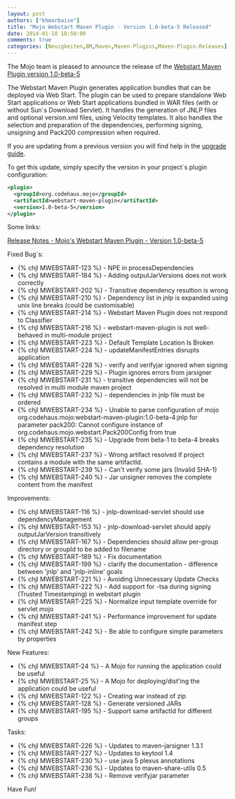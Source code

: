```yaml
---
layout: post
authors: ["khmarbaise"]
title: "Mojo Webstart Maven Plugin - Version 1.0-beta-5 Released"
date: 2014-01-10 18:50:00
comments: true
categories: [Neuigkeiten,BM,Maven,Maven-Plugins,Maven-Plugin-Releases]
---
```

The Mojo team is pleased to announce the release of the [Webstart
Maven Plugin version 1.0-beta-5](http://mojo.codehaus.org/webstart/webstart-maven-plugin)

The Webstart Maven Plugin generates application bundles that can be
deployed via Web Start. The plugin can be used to prepare standalone
Web Start applications or Web Start applications bundled in WAR files
(with or without Sun´s Download Servlet). It handles the generation of
JNLP files and optional version.xml files, using Velocity templates. It
also handles the selection and preparation of the dependencies,
performing signing, unsigning and Pack200 compression when required.


If you are updating from a previous version you will find help in the 
[upgrade guide](http://mojo.codehaus.org/webstart/webstart-maven-plugin/upgrade.html).

<!-- more -->

To get this update, simply specify the version in your project´s
plugin configuration:


``` xml
<plugin>
  <groupId>org.codehaus.mojo</groupId>
  <artifactId>webstart-maven-plugin</artifactId>
  <version>1.0-beta-5</version>
</plugin>
``` 


Some links:

[Release Notes - Mojo's Webstart Maven Plugin - Version 1.0-beta-5](http://jira.codehaus.org/secure/ReleaseNote.jspa?projectId=11362&version=19637)

Fixed Bug´s:

* {% chjl MWEBSTART-123 %} - NPE in processDependencies
* {% chjl MWEBSTART-184 %} - Adding outputJarVersions does not work correctly
* {% chjl MWEBSTART-202 %} - Transitive dependency resultion is wrong 
* {% chjl MWEBSTART-210 %} - Dependency list in jnlp is expanded using unix line breaks (could be customisable)
* {% chjl MWEBSTART-214 %} - Webstart Maven Plugin does not respond to Classifier
* {% chjl MWEBSTART-216 %} - webstart-maven-plugin is not well-behaved in multi-module project
* {% chjl MWEBSTART-223 %} - Default Template Location Is Broken
* {% chjl MWEBSTART-224 %} - updateManifestEntries disrupts application
* {% chjl MWEBSTART-228 %} - verify and verifyjar ignored when signing
* {% chjl MWEBSTART-229 %} - Plugin ignores errors from jarsigner
* {% chjl MWEBSTART-231 %} - transitive dependencies will not be resolved in multi module maven project
* {% chjl MWEBSTART-232 %} - dependencies in jnlp file must be ordered
* {% chjl MWEBSTART-234 %} - Unable to parse configuration of mojo org.codehaus.mojo:webstart-maven-plugin:1.0-beta-4:jnlp for parameter pack200: Cannot configure instance of org.codehaus.mojo.webstart.Pack200Config from true
* {% chjl MWEBSTART-235 %} - Upgrade from beta-1 to beta-4 breaks dependency resolution
* {% chjl MWEBSTART-237 %} - Wrong artifact resolved if project contains a module with the same artifactId.
* {% chjl MWEBSTART-239 %} - Can't verify some jars (Invalid SHA-1)
* {% chjl MWEBSTART-240 %} - Jar unsigner removes the complete content from the manifest

Improvements:

* {% chjl MWEBSTART-116 %} - jnlp-download-servlet should use dependencyManagement
* {% chjl MWEBSTART-153 %} - jnlp-download-servlet should apply outputJarVersion transitively
* {% chjl MWEBSTART-167 %} - Dependencies should allow per-group directory or groupId to be added to filename
* {% chjl MWEBSTART-189 %} - Fix documentation
* {% chjl MWEBSTART-199 %} - clarify the documentation - difference between 'jnlp' and 'jnlp-inline' goals
* {% chjl MWEBSTART-221 %} - Avoiding Unnecessary Update Checks
* {% chjl MWEBSTART-222 %} - Add support for  -tsa during signing (Trusted Timestamping) in webstart plugin
* {% chjl MWEBSTART-225 %} - Normalize input template override for servlet mojo
* {% chjl MWEBSTART-241 %} - Performance improvement for update manifest step
* {% chjl MWEBSTART-242 %} - Be able to configure simple parameters by properties

New Features:

* {% chjl MWEBSTART-24 %} - A Mojo for running the application could be useful
* {% chjl MWEBSTART-25 %} - A Mojo for deploying/dist'ing the application could be useful
* {% chjl MWEBSTART-122 %} - Creating war instead of zip
* {% chjl MWEBSTART-128 %} - Generate versioned JARs 
* {% chjl MWEBSTART-195 %} - Support same artifactId for different groups

Tasks:

* {% chjl MWEBSTART-226 %} - Updates to maven-jarsigner 1.3.1
* {% chjl MWEBSTART-227 %} - Updates to keytool 1.4
* {% chjl MWEBSTART-230 %} - use java 5 plexus annotations
* {% chjl MWEBSTART-236 %} - Updates to maven-share-utils 0.5
* {% chjl MWEBSTART-238 %} - Remove verifyjar parameter


Have Fun!

